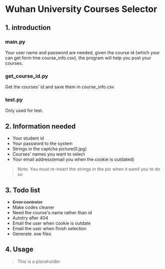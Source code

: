 # Wuhan University Courses Selector

## 1. introduction

### main.py

Your user name and password are needed, given the course id (which your can get form tme course_info.csv), the program will help you post your courses.

### get_course_id.py

Get the courses' id and save them in course_info.csv

### test.py

Only used for test.

## 2. Information needed

- Your student id
- Your password to the system
- Strings in the captcha picture(0.jpg)
- Courses' names you want to select
- Your email address(email you when the cookie is outdated)

> Note:
> You must re-insert the strings in the pic when it eamil you to do so

## 3. Todo list

- ~~Error controler~~
- Make codes cleaner
- Need the course's name rather than id
- Autotry after 404
- Email the user when cookie is outdate
- Email the user when finish selection
- Generate .exe files

## 4. Usage

> This is a placeholder.
